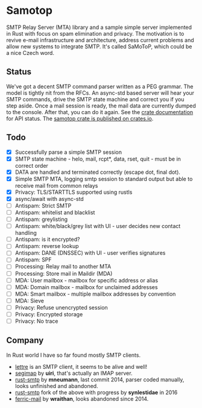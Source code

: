 # Samotop
SMTP Relay Server (MTA) library and a sample simple server implemented in Rust with focus on spam elimination and privacy. The motivation is to revive e-mail infrastructure and architecture, address current problems and allow new systems to integrate SMTP. It's called SaMoToP, which could be a nice Czech word.
## Status
We've got a decent SMTP command parser written as a PEG grammar. The model is tightly nit from the RFCs. An async-std based server will hear your SMTP commands, drive the SMTP state machine and correct you if you step aside. Once a mail session is ready, the mail data are currently dumped to the console. After that, you can do it again. See the [crate documentation](https://docs.rs/samotop/) for API status. The [samotop crate is published on crates.io](https://crates.io/crates/samotop).
## Todo
- [x] Successfully parse a simple SMTP session
- [x] SMTP state machine - helo, mail, rcpt*, data, rset, quit - must be in correct order
- [x] DATA are handled and terminated correctly (escape dot, final dot).
- [x] Simple SMTP MTA, logging smtp session to standard output but able to receive mail from common relays
- [x] Privacy: TLS/STARTTLS supported using rustls
- [x] async/await with async-std
- [ ] Antispam: Strict SMTP
- [ ] Antispam: whitelist and blacklist
- [ ] Antispam: greylisting
- [ ] Antispam: white/black/grey list with UI - user decides new contact handling
- [ ] Antispam: is it encrypted?
- [ ] Antispam: reverse lookup
- [ ] Antispam: DANE (DNSSEC) with UI - user verifies signatures
- [ ] Antispam: SPF
- [ ] Processing: Relay mail to another MTA
- [ ] Processing: Store mail in Maildir (MDA)
- [ ] MDA: User mailbox - mailbox for specific address or alias
- [ ] MDA: Domain mailbox - mailbox for unclaimed addresses
- [ ] MDA: Smart mailbox - multiple mailbox addresses by convention
- [ ] MDA: Sieve
- [ ] Privacy: Refuse unencrypted session
- [ ] Privacy: Encrypted storage
- [ ] Privacy: No trace

## Company
In Rust world I have so far found mostly SMTP clients.
* [lettre](https://github.com/lettre/lettre) is an SMTP client, it seems to be alive and well!
* [segimap](https://github.com/uiri/SEGIMAP) by **uiri**, that's actually an IMAP server.
* [rust-smtp](https://github.com/mneumann/rust-smtp) by **mneumann**, last commit 2014, parser coded manually, looks unfinished and abandoned.
* [rust-smtp](https://github.com/synlestidae/rust-smtp) fork of the above with progress by **synlestidae** in 2016
* [ferric-mail](https://github.com/wraithan/ferric-mail) by **wraithan**, looks abandoned since 2014.
